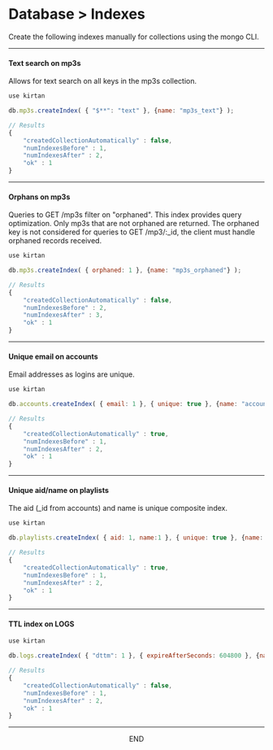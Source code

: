 <div class="page-header">
  <h1  id="page-title">Database > Indexes</h1>
</div>

Create the following indexes manually for collections using the mongo CLI.

___
#### Text search on mp3s

Allows for text search on all keys in the mp3s collection.

```javascript
use kirtan

db.mp3s.createIndex( { "$**": "text" }, {name: "mp3s_text"} );

// Results
{
	"createdCollectionAutomatically" : false,
	"numIndexesBefore" : 1,
	"numIndexesAfter" : 2,
	"ok" : 1
}
```


___
#### Orphans on mp3s

Queries to GET /mp3s filter on "orphaned". This index provides query optimization.
Only mp3s that are not orphaned are returned. The orphaned
key is not considered for queries to GET /mp3/:\_id, the client must handle orphaned records received.

```javascript
use kirtan

db.mp3s.createIndex( { orphaned: 1 }, {name: "mp3s_orphaned"} );

// Results
{
	"createdCollectionAutomatically" : false,
	"numIndexesBefore" : 2,
	"numIndexesAfter" : 3,
	"ok" : 1
}
```

___
#### Unique email on accounts

Email addresses as logins are unique.

```javascript
use kirtan

db.accounts.createIndex( { email: 1 }, { unique: true }, {name: "accounts_email"} );

// Results
{
	"createdCollectionAutomatically" : true,
	"numIndexesBefore" : 1,
	"numIndexesAfter" : 2,
	"ok" : 1
}
```

___
#### Unique aid/name on playlists

The aid (\_id from accounts) and name is unique composite index.

```javascript
use kirtan

db.playlists.createIndex( { aid: 1, name:1 }, { unique: true }, {name: "playlists_aid_name"} );

// Results
{
	"createdCollectionAutomatically" : true,
	"numIndexesBefore" : 1,
	"numIndexesAfter" : 2,
	"ok" : 1
}
```



___
#### TTL index on LOGS

```javascript
use kirtan

db.logs.createIndex( { "dttm": 1 }, { expireAfterSeconds: 604800 }, {name: "logs_ttl_dttm"} );

// Results
{
	"createdCollectionAutomatically" : false,
	"numIndexesBefore" : 1,
	"numIndexesAfter" : 2,
	"ok" : 1
}
```





___
<div style="margin:0 auto;text-align:center;">END</div>
